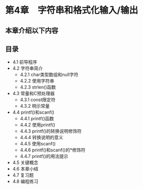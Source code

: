 # 第4章　字符串和格式化输入/输出

## 本章介绍以下内容

## 目录

* 4.1  前导程序
* 4.2  字符串简介
  - 4.2.1 char类型数组和null字符
  - 4.2.2 使用字符串
  - 4.2.3 strlen()函数
* 4.3  常量和C预处理器
  - 4.3.1 const限定符
  - 4.3.2 明示常量
* 4.4 printf()和scanf()
  - 4.4.1 printf()函数
  - 4.4.2 使用printf()
  - 4.4.3 printf()的转换说明修饰符
  - 4.4.4 转换说明的意义
  - 4.4.5 使用scanf()
  - 4.4.6 printf()和scanf()的*修饰符
  - 4.4.7 printf()的用法提示
* 4.5  关键概念
* 4.6  本章小结
* 4.7  复习题
* 4.8  编程练习
